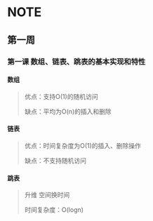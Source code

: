 # NOTE
## 第一周

### 第一课 数组、链表、跳表的基本实现和特性
#### 数组
>优点：支持O(1)的随机访问
>
>缺点：平均为O(n)的插入和删除


#### 链表
>优点：时间复杂度为O(1)的插入、删除操作
>
>缺点：不支持随机访问

#### 跳表
>升维 空间换时间
>
>时间复杂度：O(logn)






